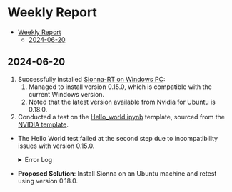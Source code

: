 # Weekly Report

- [Weekly Report](#weekly-report)
  - [2024-06-20](#2024-06-20)

## 2024-06-20
1. Successfully installed [Sionna-RT on Windows PC](./Installation%20Guide.md##2-sionna-installation-via-pip):
   1. Managed to install version 0.15.0, which is compatible with the current Windows version.
   2. Noted that the latest version available from Nvidia for Ubuntu is 0.18.0.
2. Conducted a test on the [Hello_world.ipynb](../Hello_World.ipynb) template, sourced from the [NVIDIA template](https://nvlabs.github.io/sionna/examples/Hello_World.html).
  - The Hello World test failed at the second step due to incompatibility issues with version 0.15.0.
    <details>
    <summary>Error Log</summary>
    
    ```python
    ---------------------------------------------------------------------------
    TypeError                                 Traceback (most recent call last)
    Cell In[7], line 4
          2 num_bits_per_symbol = 4 # 16-QAM has four bits per symbol
          3 binary_source = sionna.utils.BinarySource()
    ----> 4 b = binary_source(batch_size=batch_size, num_bits_per_symbol=num_bits_per_symbol)
          5 b

    File D:\Users\bmw-ece-ntust\Documents\GitHub\wifi-sionna\venv\Lib\site-packages\keras\src\utils\traceback_utils.py:122, in filter_traceback.<locals>.error_handler(*args, **kwargs)
        119     filtered_tb = _process_traceback_frames(e.__traceback__)
        120     # To get the full stack trace, call:
        121     # `keras.config.disable_traceback_filtering()`
    --> 122     raise e.with_traceback(filtered_tb) from None
        123 finally:
        124     del filtered_tb

    File ~\AppData\Local\Programs\Python\Python312\Lib\inspect.py:3267, in Signature.bind(self, *args, **kwargs)
      3262 def bind(self, /, *args, **kwargs):
      3263     """Get a BoundArguments object, that maps the passed `args`
      3264     and `kwargs` to the function's signature.  Raises `TypeError`
      3265     if the passed arguments can not be bound.
      3266     """
    -> 3267     return self._bind(args, kwargs)

    File ~\AppData\Local\Programs\Python\Python312\Lib\inspect.py:3180, in Signature._bind(self, args, kwargs, partial)
    ...
      3181 else:
      3182     # We have a positional argument to process
      3183     try:

    TypeError: missing a required argument: 'inputs'
    ```
  - **Proposed Solution**: Install Sionna on an Ubuntu machine and retest using version 0.18.0.
